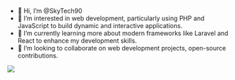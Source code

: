 - 👋 Hi, I’m @SkyTech90
- 👀 I’m interested in web development, particularly using PHP and JavaScript to build dynamic and interactive applications.
- 🌱 I’m currently learning more about modern frameworks like Laravel and React to enhance my development skills.
- 💞️ I’m looking to collaborate on web development projects, open-source contributions.

<!---
- 📫 How to reach me: You can contact me via email at sky.tech.core@sky-tech.hu.
SkyTech90/SkyTech90 is a ✨ special ✨ repository because its `README.md` (this file) appears on your GitHub profile.
You can click the Preview link to take a look at your changes.
--->

<picture>
  <source
    srcset="https://github-readme-stats.vercel.app/api?username=SkyTech90&show_icons=true&theme=dark&rank_icon=github&border_color=222"
    media="(prefers-color-scheme: dark), (prefers-color-scheme: no-preference)"
  />
  <source
    srcset="https://github-readme-stats.vercel.app/api?username=SkyTech90&show_icons=true&rank_icon=github&border_color=c8c8c8"
    media="(prefers-color-scheme: light)"
  />
  <img src="https://github-readme-stats.vercel.app/api?username=SkyTech90&show_icons=true&rank_icon=github" />
</picture>
